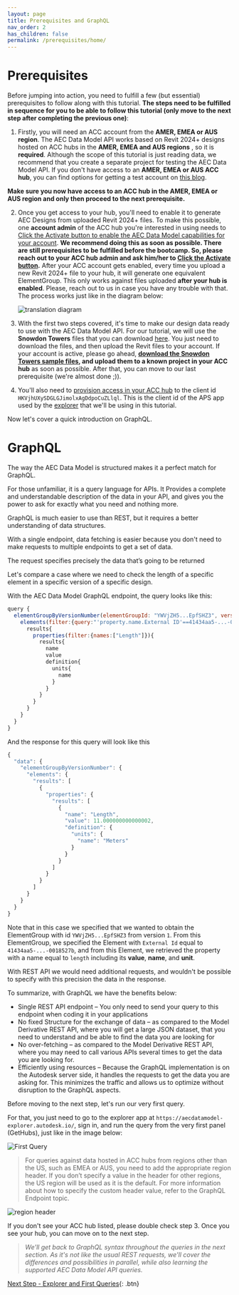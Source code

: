 ```yaml
---
layout: page
title: Prerequisites and GraphQL
nav_order: 2
has_children: false
permalink: /prerequisites/home/
---
```


# Prerequisites

Before jumping into action, you need to fulfill a few (but essential) prerequisites to follow along with this tutorial. **The steps need to be fulfilled in sequence for you to be able to follow this tutorial (only move to the next step after completing the previous one)**:

1. Firstly, you will need an ACC account from the **AMER, EMEA or AUS region**. The AEC Data Model API works based on Revit 2024+ designs hosted on ACC hubs in the **AMER, EMEA and AUS regions** , so it is **required**. Although the scope of this tutorial is just reading data, we recommend that you create a separate project for testing the AEC Data Model API. If you don't have access to an **AMER, EMEA or AUS ACC hub**, you can find options for getting a test account on [this blog](https://fieldofviewblog.wordpress.com/2017/08/31/bim-360-acc-account-for-development/).

**Make sure you now have access to an ACC hub in the AMER, EMEA or AUS region and only then proceed to the next prerequisite.**

2. Once you get access to your hub, you'll need to enable it to generate AEC Designs from uploaded Revit 2024+ files. To make this possible, one **account admin** of the ACC hub you're interested in using needs to [Click the Activate button to enable the AEC Data Model capabilities for your account](https://aps.autodesk.com/en/docs/aecdatamodel/v1/developers_guide/onboarding/). **We recommend doing this as soon as possible. There are still prerequisites to be fulfilled before the bootcamp. So, please reach out to your ACC hub admin and ask him/her to [Click the Activate button](https://aps.autodesk.com/en/docs/aecdatamodel/v1/developers_guide/onboarding/).** After your ACC account gets enabled, every time you upload a new Revit 2024+ file to your hub, it will generate one equivalent ElementGroup. This only works against files uploaded **after your hub is enabled**. Please, reach out to us in case you have any trouble with that. The process works just like in the diagram below:

   ![translation diagram](../../assets/images/translationdiagram.png)

3. With the first two steps covered, it's time to make our design data ready to use with the AEC Data Model API. For our tutorial, we will use the **Snowdon Towers** files that you can download [here](https://help.autodesk.com/view/RVT/2025/ENU/?guid=GUID-61EF2F22-3A1F-4317-B925-1E85F138BE88). You just need to download the files, and then upload the Revit files to your account. If your account is active, please go ahead, **[download the Snowdon Towers sample files](https://help.autodesk.com/view/RVT/2025/ENU/?guid=GUID-61EF2F22-3A1F-4317-B925-1E85F138BE88), and upload them to a known project in your ACC hub** as soon as possible. After that, you can move to our last prerequisite (we're almost done ;)).

4. You'll also need to [provision access in your ACC hub](https://tutorials.autodesk.io/?check_logged_in=1#provision-access-in-other-products) to the client id `HKVjhUXySDGLGJimolxAgDdpoCuZLlql`. This is the client id of the APS app used by the [explorer](https://aecdatamodel-explorer.autodesk.io/) that we'll be using in this tutorial.

Now let's cover a quick introduction on GraphQL.

# GraphQL

The way the AEC Data Model is structured makes it a perfect match for GraphQL.

For those unfamiliar, it is a query language for APIs.
It Provides a complete and understandable description of the data in your API, and gives you the power to ask for exactly what you need and nothing more.

GraphQL is much easier to use than REST, but it requires a better understanding of data structures​.

With a single endpoint, data fetching is easier because you don't need to make requests to multiple endpoints to get a set of data.

The request specifies precisely the data that’s going to be returned

Let's compare a case where we need to check the length of a specific element in a specific version of a specific design.

With the AEC Data Model GraphQL endpoint, the query looks like this:

```js
query {
  elementGroupByVersionNumber(elementGroupId: "YWVjZH5...EpfSHZ3", versionNumber:1) {
    elements(filter:{query:"'property.name.External ID'==41434aa5-...-0018527b"}){
      results{
        properties(filter:{names:["Length"]}){
          results{
            name
            value
            definition{
              units{
                name
              }
            }
          }
        }
      }
    }
  }
}
```

And the response for this query will look like this

```js
{
  "data": {
    "elementGroupByVersionNumber": {
      "elements": {
        "results": [
          {
            "properties": {
              "results": [
                {
                  "name": "Length",
                  "value": 11.000000000000002,
                  "definition": {
                    "units": {
                      "name": "Meters"
                    }
                  }
                }
              ]
            }
          }
        ]
      }
    }
  }
}
```

Note that in this case we specified that we wanted to obtain the ElementGroup with id `YWVjZH5...EpfSHZ3` from version `1`.
From this ElementGroup, we specified the Element with `External Id` equal to `41434aa5-...-0018527b`, and from this Element, we retrieved the property with a name equal to `length` including its **value**, **name**, and **unit**.

With REST API we would need additional requests, and wouldn't be possible to specify with this precision the data in the response.

To summarize, with GraphQL we have the benefits below:

- Single REST API endpoint – You only need to send your query to this endpoint when coding it in your applications
- No fixed Structure for the exchange of data – as compared to the Model Derivative REST API, where you will get a large JSON dataset, that you need to understand and be able to find the data you are looking for
- No over-fetching – as compared to the Model Derivative REST API, where you may need to call various APIs several times to get the data you are looking for.
- Efficiently using resources – Because the GraphQL implementation is on the Autodesk server side, it handles the requests to get the data you are asking for. This minimizes the traffic and allows us to optimize without disruption to the GraphQL aspects.

Before moving to the next step, let's run our very first query.

For that, you just need to go to the explorer app at `https://aecdatamodel-explorer.autodesk.io/`, sign in, and run the query from the very first panel (GetHubs), just like in the image below:

![First Query](../../assets/images/firstquery.gif)

> For queries against data hosted in ACC hubs from regions other than the US, such as EMEA or AUS, you need to add the appropriate region header. If you don’t specify a value in the header for other regions, the US region will be used as it is the default. For more information about how to specify the custom header value, refer to the GraphQL Endpoint topic.

![region header](../../assets/images/region_header.png)

If you don't see your ACC hub listed, please double check step 3.
Once you see your hub, you can move on to the next step.

> _We'll get back to GraphQL syntax throughout the queries in the next section. As it's not like the usual REST requests, we'll cover the differences and possibilities in parallel, while also learning the supported AEC Data Model API queries._

[Next Step - Explorer and First Queries](../../explorer/home/){: .btn}
